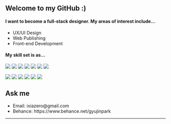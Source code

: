 <h2>Welcome to my GitHub :)</h2>
<h4>I want to become a full-stack designer. My areas of interest include...</h4>
<ul>
  <li>UX/UI Design</li>
  <li>Web Publishing</li>
  <li>Front-end Development</li>
</ul>
<h4>My skill set is as...</h4>
<p align="left">
<img src="https://img.shields.io/badge/JavaScript-F7DF1E??style=for-the-badge&logo=javascript&logoColor=ffffff"/>
<img src="https://img.shields.io/badge/jQuery-0769AD??style=for-the-badge&logo=jQuery&logoColor=ffffff"/>
<img src="https://img.shields.io/badge/Vue.js-4FC08D??style=for-the-badge&logo=Vue.js&logoColor=ffffff"/>
<img src="https://img.shields.io/badge/Node.js-339933??style=for-the-badge&logo=Node.js&logoColor=ffffff"/>
<img src="https://img.shields.io/badge/Express.js-222222??style=for-the-badge&logo=express&logoColor=ffffff"/>
<img src="https://img.shields.io/badge/Nuxt.js-00DC82??style=for-the-badge&logo=Nuxt.js&logoColor=ffffff"/>
<img src="https://img.shields.io/badge/Three.js-000000??style=for-the-badge&logo=three.js&logoColor=ffffff"/>
</p>
<p align="left">
<img src="https://img.shields.io/badge/Figma-F24E1E??style=for-the-badge&logo=Figma&logoColor=ffffff"/>
<img src="https://img.shields.io/badge/Photoshop-31A8FF??style=for-the-badge&logo=Adobe Photoshop&logoColor=ffffff"/>
<img src="https://img.shields.io/badge/Illustrator-FF9A00??style=for-the-badge&logo=Adobe Illustrator&logoColor=ffffff"/>
<img src="https://img.shields.io/badge/InDesign-FF3366??style=for-the-badge&logo=Adobe InDesign&logoColor=ffffff"/>
<img src="https://img.shields.io/badge/XD-FF61F6??style=for-the-badge&logo=Adobe XD&logoColor=ffffff"/>
<img src="https://img.shields.io/badge/After Effects-9999FF??style=for-the-badge&logo=Adobe After Effects&logoColor=ffffff"/>

</p>

<h2>Ask me</h2>
<ul>
  <li>Email: ixiazero@gmail.com</li>
  <li>Behance: https://www.behance.net/gyujinpark</li>
</ul>
<hr>



